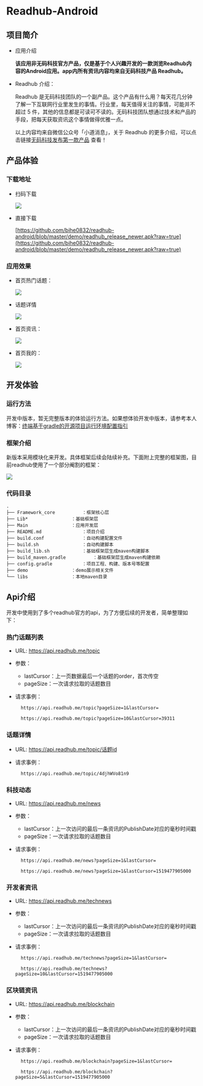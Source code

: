 # Readhub-Android

## 项目简介

- 应用介绍

	**该应用非无码科技官方产品，仅是基于个人兴趣开发的一款浏览Readhub内容的Android应用。app内所有资讯内容均来自无码科技产品 Readhub。**

- Readhub 介绍：
 
	Readhub 是无码科技团队的一个副产品。这个产品有什么用？每天花几分钟了解一下互联网行业里发生的事情。行业里，每天值得关注的事情，可能并不超过 5 件，其他的信息都是可读可不读的。无码科技团队想通过技术和产品的手段，把每天获取资讯这个事情做得优雅一点。

	以上内容均来自微信公众号「小道消息」，关于 Readhub 的更多介绍，可以点击链接[无码科技发布第一款产品](https://mp.weixin.qq.com/s?__biz=MjM5ODIyMTE0MA==&mid=2650969398&idx=1&sn=70c44b9bb994d9a8d98453b97555890b&chksm=bd38310d8a4fb81b878d2a252e813b304873412d2131d7e4787efb52f68ca8676eaad89bd245&scene=0&key=afcd625aa1116852d5c1c05e8cc727fbb36dd1a1b29b2d479b7102b73bafb061942b0a8684a5d01354a97047e79d47a8f18b6757d69cfc201f1088dbe061eef3a801718c08ecf740af13f55f3f3e7e65&ascene=0&uin=OTk0NDIyNDgw&devicetype=iMac14%2C2+OSX+OSX+10.12.4+build(16E195)&version=12020610&nettype=WIFI&fontScale=100&pass_ticket=z4VWnrxOnq2HBP%2BrcsexXO%2F5kXUdPvn9hiTeEgb9DUGwzmC8y%2BNyqBW3b9SjanRq) 查看！

## 产品体验

### 下载地址

- 扫码下载

	![](./demo/readhub_release_newer.png)

- 直接下载

	[https://github.com/bihe0832/readhub-android/blob/master/demo/readhub_release_newer.apk?raw=true](https://github.com/bihe0832/readhub-android/blob/master/demo/readhub_release_newer.apk?raw=true)

### 应用效果

- 首页热门话题：

	![](./demo/topic.jpg)

- 话题详情

	![](./demo/topic_detail.jpg)

- 首页资讯：
	
	![](./demo/news.jpg)


- 首页我的：
	
	![](./demo/me.jpg)

## 开发体验

### 运行方法

开发中版本，暂无完整版本的体验运行方法。如果想体验开发中版本，请参考本人博客：[终端基于gradle的开源项目运行环境配置指引](
http://blog.bihe0832.com/android-as-gradle-config.html)

### 框架介绍

新版本采用模块化来开发。具体框架后续会陆续补充。下面附上完整的框架图，目前readhub使用了一个部分阉割的框架：

![](./demo/architecture.jpg)

### 代码目录
	.
	├── Framework_core			：框架核心层
	├── Lib*				：基础框架层
	├── Main				：应用开发层
	├── README.md				：项目介绍
	├── build.conf				：自动构建配置文件
	├── build.sh				：自动构建脚本
	├── build_lib.sh			：基础框架层生成maven构建脚本
	├── build_maven.gradle			：基础框架层生成maven构建依赖
	├── config.gradle			：项目工程、构建、版本号等配置
	├── demo				：demo展示相关文件
	└── libs				：本地maven目录

## Api介绍

开发中使用到了多个readhub官方的api，为了方便后续的开发者，简单整理如下：

### 热门话题列表

- URL: https://api.readhub.me/topic

- 参数：

	- lastCursor：上一页数据最后一个话题的order，首次传空
	- pageSize：一次请求拉取的话题数目

- 请求事例：


		https://api.readhub.me/topic?pageSize=1&lastCursor=
		
		https://api.readhub.me/topic?pageSize=10&lastCursor=39311

### 话题详情

- URL: https://api.readhub.me/topic/话题id

- 请求事例：

		https://api.readhub.me/topic/4djhWVo81n9
		
### 科技动态

- URL: https://api.readhub.me/news

- 参数：
	
	- lastCursor：上一次访问的最后一条资讯的PublishDate对应的毫秒时间戳
	- pageSize：一次请求拉取的话题数目

- 请求事例：

		https://api.readhub.me/news?pageSize=1&lastCursor=
		
		https://api.readhub.me/news?pageSize=1&lastCursor=1519477905000

### 开发者资讯

- URL: https://api.readhub.me/technews

- 参数：

	- lastCursor：上一次访问的最后一条资讯的PublishDate对应的毫秒时间戳
	- pageSize：一次请求拉取的话题数目

- 请求事例：

		https://api.readhub.me/technews?pageSize=1&lastCursor=
		
		https://api.readhub.me/technews?pageSize=10&lastCursor=1519477905000

### 区块链资讯

- URL: https://api.readhub.me/blockchain

- 参数：

	- lastCursor：上一次访问的最后一条资讯的PublishDate对应的毫秒时间戳
	- pageSize：一次请求拉取的话题数目

- 请求事例：

		https://api.readhub.me/blockchain?pageSize=1&lastCursor=
		
		https://api.readhub.me/blockchain?pageSize=5&lastCursor=1519477905000
